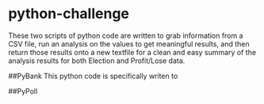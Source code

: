# python-challenge #
These two scripts of python code are written to grab information from a CSV file, run an analysis on the values to get meaningful results, and then return those results onto a new textfile for a clean and easy summary of the analysis results for both Election and Profit/Lose data. 

##PyBank
This python code is specifically writen to 


##PyPoll
